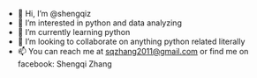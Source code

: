 - 👋 Hi, I’m @shengqiz
- 👀 I’m interested in python and data analyzing
- 🌱 I’m currently learning python
- 💞️ I’m looking to collaborate on anything python related literally
- 📫 You can reach me at sqzhang2011@gmail.com or find me on facebook: Shengqi Zhang

<!---
shengqiz/shengqiz is a ✨ special ✨ repository because its `README.md` (this file) appears on your GitHub profile.
You can click the Preview link to take a look at your changes.
--->
